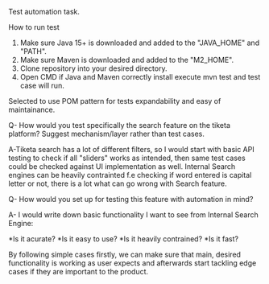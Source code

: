 Test automation task.

How to run test

1. Make sure Java 15+ is downloaded and added to the "JAVA_HOME" and "PATH".
2. Make sure Maven is downloaded and added to the "M2_HOME".
3. Clone repository into your desired directory.
4. Open CMD if Java and Maven correctly install execute mvn test and test case will run. 

Selected to use POM pattern for tests expandability and easy of maintainance.

Q- How would you test specifically the search feature on the tiketa platform? Suggest
mechanism/layer rather than test cases.

A-Tiketa search has a lot of different filters, so I would start with basic API testing to check if all "sliders" works as intended, then same test cases could be checked against UI implementation as well. Internal Search engines can be heavily contrainted f.e checking if word entered is capital letter or not, there is a lot what can go wrong with Search feature.  

Q- How would you set up for testing this feature with automation in mind?

A- I would write down basic functionality I want to see from Internal Search Engine:

*Is it acurate?
*Is it easy to use? 
*Is it heavily contrained?
*Is it fast? 
   
By following simple cases firstly, we can make sure that main, desired functionality is working as user expects and afterwards start tackling edge cases if they are important to the product. 
